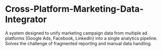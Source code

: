 # Cross-Platform-Marketing-Data-Integrator
A system designed to unify marketing campaign data from multiple ad platforms (Google Ads, Facebook, LinkedIn) into a single analytics pipeline. Solves the challenge of fragmented reporting and manual data handling.
